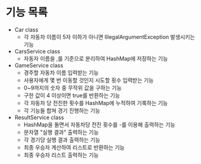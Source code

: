 # 기능 목록

- Car class
  - 각 자동차 이름이 5자 이하가 아니면 IllegalArgumentException 발생시키는 기능
- CarsService class 
  - 자동자 이름을 ,를 기준으로 분리하여 HashMap에 저장하는 기능
- GameService class
  - 경주할 자동차 이름 입력받는 기능
  - 사용자에게 몇 번 이동할 것인지 시도할 횟수 입력받는 기능 
  - 0~9까지의 숫자 중 무작위 값을 구하는 기능
  - 구한 값이 4 이상이면 true를 반환하는 기능
  - 각 자동차 당 전진한 횟수를 HashMap에 누적하여 기록하는 기능
  - 각 기능들 합쳐 경기 진행하는 기능
- ResultService class
  - HashMap을 돌면서 자동차당 전진 횟수를 -를 이용해 출력하는 기능 
  - 문자열 "실행 결과" 출력하는 기능
  - 각 경기당 실행 결과 출력하는 기능
  - 최종 우승자 계산하여 리스트로 반환하는 기능 
  - 최종 우승자 리스트 출력하는 기능 
